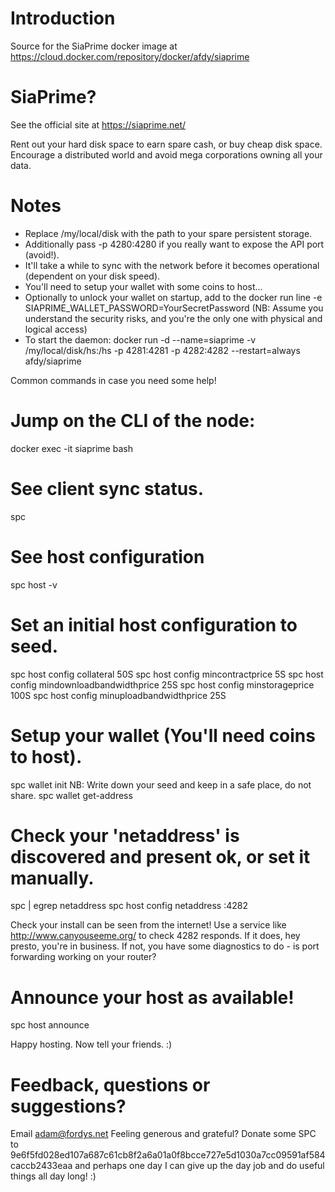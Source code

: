# Introduction
Source for the SiaPrime docker image at https://cloud.docker.com/repository/docker/afdy/siaprime

# SiaPrime?
See the official site at https://siaprime.net/

Rent out your hard disk space to earn spare cash, or buy cheap disk space. Encourage a distributed world and avoid mega corporations owning all your data.

# Notes
* Replace /my/local/disk with the path to your spare persistent storage.
* Additionally pass -p 4280:4280 if you really want to expose the API port (avoid!).
* It'll take a while to sync with the network before it becomes operational (dependent on your disk speed).
* You'll need to setup your wallet with some coins to host...
* Optionally to unlock your wallet on startup, add to the docker run line -e SIAPRIME_WALLET_PASSWORD=YourSecretPassword (NB: Assume you understand the security risks, and you're the only one with physical and logical access)
* To start the daemon:
  docker run -d --name=siaprime -v /my/local/disk/hs:/hs -p 4281:4281 -p 4282:4282 --restart=always afdy/siaprime

Common commands in case you need some help!

# Jump on the CLI of the node:
docker exec -it siaprime bash

# See client sync status.
spc

# See host configuration
spc host -v

# Set an initial host configuration to seed.
spc host config collateral 50S spc host config mincontractprice 5S spc host config mindownloadbandwidthprice 25S spc host config minstorageprice 100S spc host config minuploadbandwidthprice 25S

# Setup your wallet (You'll need coins to host).
spc wallet init NB: Write down your seed and keep in a safe place, do not share. spc wallet get-address

# Check your 'netaddress' is discovered and present ok, or set it manually.
spc | egrep netaddress spc host config netaddress <Your IP address>:4282

Check your install can be seen from the internet!
Use a service like http://www.canyouseeme.org/ to check 4282 responds. If it does, hey presto, you're in business. If not, you have some diagnostics to do - is port forwarding working on your router?

# Announce your host as available!
spc host announce

Happy hosting. Now tell your friends. :)

# Feedback, questions or suggestions?
Email adam@fordys.net Feeling generous and grateful? Donate some SPC to 9e6f5fd028ed107a687c61cb8f2a6a01a0f8bcce727e5d1030a7cc09591af584caccb2433eaa and perhaps one day I can give up the day job and do useful things all day long! :)
